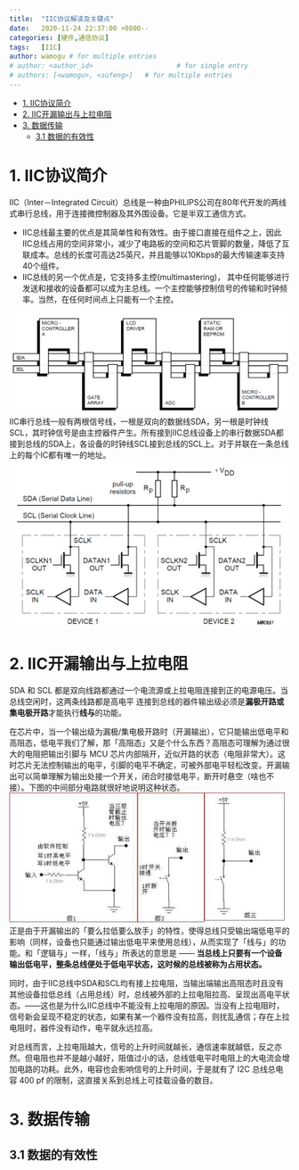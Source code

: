 ```yaml
---
title:  "IIC协议解读及关键点"
date:   2020-11-24 22:37:00 +0800--
categories: [硬件,通信协议]
tags:   [IIC]
author: wamogu # for multiple entries
# author: <author_id>                     # for single entry
# authors: [<wamogu>, <sufeng>]   # for multiple entries
---
```

- [1. IIC协议简介](#1-iic协议简介)
- [2. IIC开漏输出与上拉电阻](#2-iic开漏输出与上拉电阻)
- [3. 数据传输](#3-数据传输)
  - [3.1 数据的有效性](#31-数据的有效性)

# 1. IIC协议简介
IIC（Inter－Integrated Circuit）总线是一种由PHILIPS公司在80年代开发的两线式串行总线，用于连接微控制器及其外围设备。它是半双工通信方式。
- IIC总线最主要的优点是其简单性和有效性。由于接口直接在组件之上，因此IIC总线占用的空间非常小，减少了电路板的空间和芯片管脚的数量，降低了互联成本。总线的长度可高达25英尺，并且能够以10Kbps的最大传输速率支持40个组件。
- IIC总线的另一个优点是，它支持多主控(multimastering)， 其中任何能够进行发送和接收的设备都可以成为主总线。一个主控能够控制信号的传输和时钟频率。当然，在任何时间点上只能有一个主控。

![总线](../imgs/2020-11-24-IIC_Protocol/2020-11-24-IIC_Protocol-20220206-174701.png) 
IIC串行总线一般有两根信号线，一根是双向的数据线SDA，另一根是时钟线SCL，其时钟信号是由主控器件产生。所有接到IIC总线设备上的串行数据SDA都接到总线的SDA上，各设备的时钟线SCL接到总线的SCL上。对于并联在一条总线上的每个IC都有唯一的地址。
![总线](../imgs/2020-11-24-IIC_Protocol/2020-11-24-IIC_Protocol-20220206-174705.png) 

# 2. IIC开漏输出与上拉电阻
SDA 和 SCL 都是双向线路都通过一个电流源或上拉电阻连接到正的电源电压。当总线空闲时，这两条线路都是高电平 连接到总线的器件输出级必须是**漏极开路或集电极开路**才能执行**线与**的功能。

在芯片中，当一个输出级为漏极/集电极开路时（开漏输出），它只能输出低电平和高阻态，低电平我们了解，那「高阻态」又是个什么东西？高阻态可理解为通过很大的电阻把输出引脚与 MCU 芯片内部隔开，近似开路的状态（电阻非常大）。这时芯片无法控制输出的电平，引脚的电平不确定，可被外部电平轻松改变。开漏输出可以简单理解为输出处接一个开关，闭合时接低电平，断开时悬空（啥也不接）。下图的中间部分电路就很好地说明这种状态。
![开漏输出](../imgs/2020-11-24-IIC_Protocol/2020-11-24-IIC_Protocol-20220206-174712.png) 
正是由于开漏输出的「要么拉低要么放手」的特性，使得总线只受输出端低电平的影响（同样，设备也只能通过输出低电平来使用总线），从而实现了「线与」的功能。和「逻辑与」一样，「线与」所表达的意思是 —— **当总线上只要有一个设备输出低电平，整条总线便处于低电平状态，这时候的总线被称为占用状态。**

同时，由于IIC总线中SDA和SCL均有接上拉电阻，当输出端输出高阻态时且没有其他设备拉低总线（占用总线）时，总线被外部的上拉电阻拉高、呈现出高电平状态。——这也是为什么IIC总线中不能没有上拉电阻的原因。当没有上拉电阻时，信号新会呈现不稳定的状态，如果有某一个器件没有拉高，则扰乱通信；存在上拉电阻时，器件没有动作，电平就永远拉高。

对总线而言，上拉电阻越大，信号的上升时间就越长，通信速率就越低，反之亦然。但电阻也并不是越小越好，阻值过小的话，总线低电平时电阻上的大电流会增加电路的功耗。此外，电容也会影响信号的上升时间，于是就有了 I2C 总线总电容 400 pf 的限制，这直接关系到总线上可挂载设备的数目。

# 3. 数据传输

## 3.1 数据的有效性
